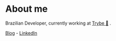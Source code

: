 # About me

Brazilian Developer, currently working at [Trybe 💚](https://www.betrybe.com) .

[Blog](https://camelo.me/) - [LinkedIn](https://www.linkedin.com/in/josecfreittas)

<img width="1" height="0" src="https://profile-counter.glitch.me/josecfreittas/count.svg" />

